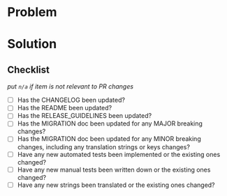 # Problem


# Solution


## Checklist
_put `n/a` if item is not relevant to PR changes_

- [ ] Has the CHANGELOG been updated?
- [ ] Has the README been updated?
- [ ] Has the RELEASE_GUIDELINES been updated?
- [ ] Has the MIGRATION doc been updated for any MAJOR breaking changes?
- [ ] Has the MIGRATION doc been updated for any MINOR breaking changes, including any translation strings or keys changes?
- [ ] Have any new automated tests been implemented or the existing ones changed?
- [ ] Have any new manual tests been written down or the existing ones changed?
- [ ] Have any new strings been translated or the existing ones changed?
